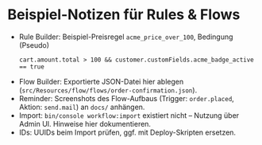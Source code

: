 # Beispiel-Notizen für Rules & Flows

- Rule Builder: Beispiel-Preisregel `acme_price_over_100`, Bedingung (Pseudo)
  ```text
  cart.amount.total > 100 && customer.customFields.acme_badge_active == true
  ```
- Flow Builder: Exportierte JSON-Datei hier ablegen (`src/Resources/flow/flows/order-confirmation.json`).
- Reminder: Screenshots des Flow-Aufbaus (Trigger: `order.placed`, Aktion: `send.mail`) an `docs/` anhängen.
- Import: `bin/console workflow:import` existiert nicht – Nutzung über Admin UI. Hinweise hier dokumentieren.
- IDs: UUIDs beim Import prüfen, ggf. mit Deploy-Skripten ersetzen.
